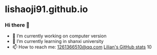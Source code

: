 # lishaoji91.github.io
### Hi there 👋

<!--
**lishaoji91/lishaoji91** is a ✨ _special_ ✨ repository because its `README.md` (this file) appears on your GitHub profile.

Here are some ideas to get you started:

- 🔭 I’m currently working on cv
- 🌱 I’m currently learning in shanxi university
- 👯 I’m looking to collaborate on ...
- 🤔 I’m looking for help with ...
- 💬 Ask me about ...
- 📫 How to reach me: 1261366510@qq.com
- 😄 Pronouns: ...
- ⚡ Fun fact: ...
-->
- 🔭 I’m currently working on computer version
- 🌱 I’m currently learning in shanxi university
- 📫 How to reach me: 1261366510@qq.com
[Lilian's GitHub stats](https://github-readme-stats.vercel.app/api?username=lilin90&show_icons=true&theme=tokyonight)
10
